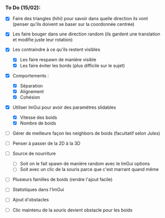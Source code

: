 ### To Do (15/02):

- [x] Faire des triangles (hihi) pour savoir dans quelle direction ils vont (penser qu'ils doivent se baser sur la coordonnée centrée)
- [x] Les faire bouger dans une direction random (ils gardent une translation et modifie juste leur rotation)
- [x] Les contraindre à ce qu'ils restent visibles
    - [x] Les faire respawn de manière visible
    - [x] Les faire éviter les bords (plus difficile sur le sujet)
- [x] Comportements :
    - [x] Séparation
    - [x] Alignement
    - [x] Cohésion
- [x] Utiliser ImGui pour avoir des paramètres slidables
    - [x] Vitesse des boids
    - [x] Nombre de boids
- [ ] Gérer de meilleure façon les neighbors de boids (facultatif selon Jules)


- [ ] Penser à passer de la 2D à la 3D

- [ ] Source de nourriture
    - [ ] Soit on le fait spawn de manière random avec le ImGui options
    - [ ] Soit avec un clic de la souris parce que c'est marrant quand même
- [ ] Plusieurs familles de boids (rendre l'ajout facile)
- [ ] Statistiques dans l'ImGui
- [ ] Ajout d'obstacles
- [ ] Clic maintenu de la souris devient obstacle pour les boids